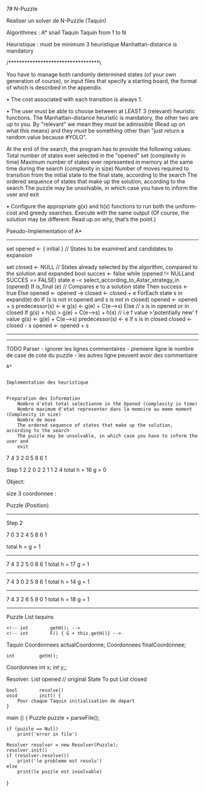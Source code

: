 7# N-Puzzle

Realiser un solver de N-Puzzle (Taquin)


Algorithmes : A*
snail Taquin
Taquin from 1 to N


Heuristique : must be minimum 3 heuristique
Manhattan-distance is mandatory


/**********************************\


You have to manage both randomly determined states (of your own generation of
course), or input files that specify a starting board, the format of which is described
in the appendix.

• The cost associated with each transition is always 1.

• The user must be able to choose between at LEAST 3 (relevant) heuristic functions.
The Manhattan-distance heuristic is mandatory, the other two are up to you. By
"relevant" we mean they must be admissible (Read up on what this means) and
they must be something other than "just return a random value because #YOLO".



At the end of the search, the program has to provide the following values:
	Total number of states ever selected in the "opened" set (complexity in time)
	Maximum number of states ever represented in memory at the same time
		during the search (complexity in size)
	Number of moves required to transition from the initial state to the final state,
		according to the search
	The ordered sequence of states that make up the solution, according to the
		search
	The puzzle may be unsolvable, in which case you have to inform the user and
		exit

• Configure the appropriate g(x) and h(x) functions to run both the uniform-cost
and greedy searches. Execute with the same output (Of course, the solution may
be different. Read up on why, that’s the point.)



Pseudo-Implementation of A*
***************************************************
set opened <- { initial }
			// States to be examined and candidates to expansion

set closed <- NULL
			// States already selected by the algorithm, compared to the solution and expanded
bool succes <- false
while (opened != NULLand SUCCES == FALSE)
	state e -< select_according_to_Astar_strategy_in (opened)
	If is_final (e) // Compares e to a solution state
		Then
			success <- true
		Else
			opened <- opened -e
			closed <- closed + e
			ForEach state s in expand(e) do
				If (s is not in opened and s is not in closed)
					opened <- opened + s
					predecessor(s) <- e
					g(s) <- g(e) + C(e-->s)
				Else // s is in opened or in closed
					If g(s) + h(s) > g(e) + C(e-->s) + h(s)
					// i.e f value >'potentially new' f value
						g(s) <- g(e) + C(e-->s)
						predecessor(s) <- e
						If s is in closed
							closed <- closed - s
							opened <- opened + s




***************************************************

*****************************************************
TODO
	Parser
		- ignorer les lignes commentaires
		- premiere ligne le nombre de case de cote du puzzle
		- les autres ligne peuvent avoir des commentaire

	A*


	Implementation des heuristique


	Preparation des Information
		Nombre d'etat total selectionne in the Opened (complexity in time)
		Nombre maximum d'etat representer dans la memoire au meme moment (Complexity in size)
		Nombre de move
		The ordered sequence of states that make up the solution, according to the search
		The puzzle may be unsolvable, in which case you have to inform the user and
		exit



7	4	3
2	0	5
8	6	1

Step 1
2	2	0
2	2	1
1	2	4
total h = 16 g = 0


Object:

size 3
	coordonnee :

Puzzle (Position)

***********************

Step 2

7	0	3
2	4	5
8	6	1


total h = g = 1

------------------------------
7	4	3
2	5	0
8	6	1
total h = 17 g  = 1

-------------------------------

7	4	3
0	2	5
8	6	1
total h = 14 g  = 1

-----------------------------

7	4	3
2	6	5
8	0	1
total h = 18 g  = 1


****************************

Puzzle
	List<Taquin> taquins
	<!-- int		G; -->

	<!-- int		getH(); -->
	<!-- int		F() { G + this.getH()} -->

Taquin
	Coordonnees actualCoordonne;
	Coordonnees finalCoordonnee;

	int			getH();


Coordonnee
	int	x;
	int	y;;

Resolver:
	List<Puzzle>	opened // original State To put
	List<Puzzle>	closed

	bool		resolve()
	void		init() {
		Pour chaque Taquin initialisation de depart
	}

main ()
{
	Puzzle puzzle = parseFile();

	if (puzzle == Null)
		print('error in file')

	Resolver resolver = new Resolver(Puzzle);
	resolver.init()
	if (resolver.resolve())
		print('le probleme est resolu')
	else
		print(le puzzle est insolvable)

}